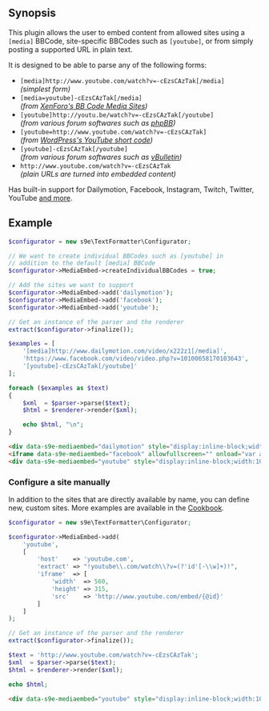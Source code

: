 <h2>Synopsis</h2>

This plugin allows the user to embed content from allowed sites using a `[media]` BBCode, site-specific BBCodes such as `[youtube]`, or from simply posting a supported URL in plain text.

It is designed to be able to parse any of the following forms:

 * `[media]http://www.youtube.com/watch?v=-cEzsCAzTak[/media]`  
   _(simplest form)_
 * `[media=youtube]-cEzsCAzTak[/media]`  
   _(from [XenForo's BB Code Media Sites](http://xenforo.com/help/bb-code-media-sites/))_
 * `[youtube]http://youtu.be/watch?v=-cEzsCAzTak[/youtube]`  
   _(from various forum softwares such as [phpBB](https://www.phpbb.com/customise/db/bbcode/youtube/))_
 * `[youtube=http://www.youtube.com/watch?v=-cEzsCAzTak]`  
   _(from [WordPress's YouTube short code](http://en.support.wordpress.com/videos/youtube/))_
 * `[youtube]-cEzsCAzTak[/youtube]`  
   _(from various forum softwares such as [vBulletin](http://www.vbulletin.com/forum/forum/vbulletin-3-8/vbulletin-3-8-questions-problems-and-troubleshooting/vbulletin-quick-tips-and-customizations/204206-how-to-make-a-youtube-bb-code))_
 * `http://www.youtube.com/watch?v=-cEzsCAzTak`  
   _(plain URLs are turned into embedded content)_

Has built-in support for Dailymotion, Facebook, Instagram, Twitch, Twitter, YouTube [and more](https://github.com/s9e/TextFormatter/tree/master/src/Plugins/MediaEmbed/Configurator/sites/).

## Example

```php
$configurator = new s9e\TextFormatter\Configurator;

// We want to create individual BBCodes such as [youtube] in
// addition to the default [media] BBCode
$configurator->MediaEmbed->createIndividualBBCodes = true;

// Add the sites we want to support
$configurator->MediaEmbed->add('dailymotion');
$configurator->MediaEmbed->add('facebook');
$configurator->MediaEmbed->add('youtube');

// Get an instance of the parser and the renderer
extract($configurator->finalize());

$examples = [
	'[media]http://www.dailymotion.com/video/x222z1[/media]',
	'https://www.facebook.com/video/video.php?v=10100658170103643',
	'[youtube]-cEzsCAzTak[/youtube]'
];

foreach ($examples as $text)
{
	$xml  = $parser->parse($text);
	$html = $renderer->render($xml);

	echo $html, "\n";
}
```
```html
<div data-s9e-mediaembed="dailymotion" style="display:inline-block;width:100%;max-width:640px"><div style="overflow:hidden;position:relative;padding-bottom:56.25%"><iframe allowfullscreen="" scrolling="no" src="//www.dailymotion.com/embed/video/x222z1" style="border:0;height:100%;left:0;position:absolute;width:100%"></iframe></div></div>
<iframe data-s9e-mediaembed="facebook" allowfullscreen="" onload="var a=Math.random();window.addEventListener('message',function(b){if(b.data.id==a)style.height=b.data.height+'px'});contentWindow.postMessage('s9e:'+a,'https://s9e.github.io')" scrolling="no" src="https://s9e.github.io/iframe/facebook.min.html#10100658170103643" style="border:0;height:360px;max-width:640px;width:100%"></iframe>
<div data-s9e-mediaembed="youtube" style="display:inline-block;width:100%;max-width:640px"><div style="overflow:hidden;position:relative;padding-bottom:56.25%"><iframe allowfullscreen="" scrolling="no" style="border:0;height:100%;left:0;position:absolute;width:100%" src="//www.youtube.com/embed/-cEzsCAzTak"></iframe></div></div>
```

### Configure a site manually

In addition to the sites that are directly available by name, you can define new, custom sites. More examples are available in the [Cookbook](https://github.com/s9e/TextFormatter/blob/master/docs/Cookbook/README.md).

```php
$configurator = new s9e\TextFormatter\Configurator;

$configurator->MediaEmbed->add(
	'youtube',
	[
		'host'    => 'youtube.com',
		'extract' => "!youtube\\.com/watch\\?v=(?'id'[-\\w]+)!",
		'iframe'  => [
			'width'  => 560,
			'height' => 315,
			'src'    => 'http://www.youtube.com/embed/{@id}'
		]
	]
);

// Get an instance of the parser and the renderer
extract($configurator->finalize());

$text = 'http://www.youtube.com/watch?v=-cEzsCAzTak';
$xml  = $parser->parse($text);
$html = $renderer->render($xml);

echo $html;
```
```html
<div data-s9e-mediaembed="youtube" style="display:inline-block;width:100%;max-width:560px"><div style="overflow:hidden;position:relative;padding-bottom:56.25%"><iframe allowfullscreen="" scrolling="no" src="http://www.youtube.com/embed/-cEzsCAzTak" style="border:0;height:100%;left:0;position:absolute;width:100%"></iframe></div></div>
```
